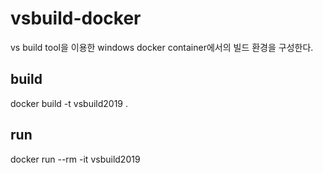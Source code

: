 # vsbuild-docker
vs build tool을 이용한 windows docker container에서의 빌드 환경을 구성한다.

## build
docker build -t vsbuild2019 .

## run
docker run --rm -it vsbuild2019

